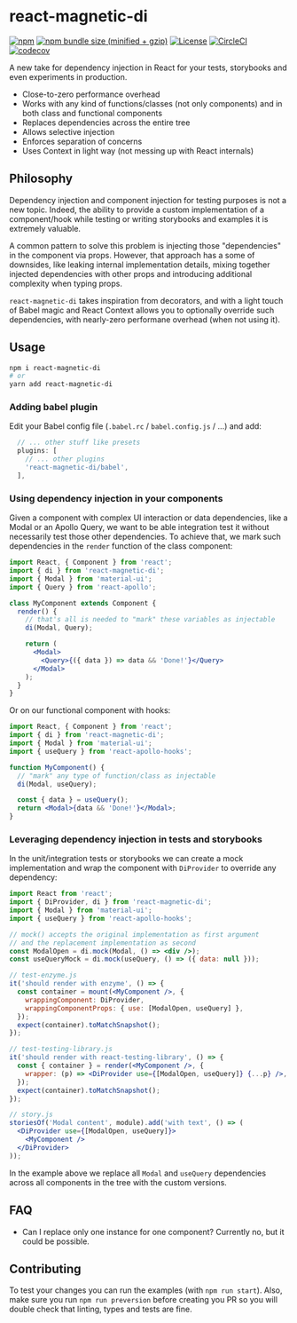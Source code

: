 # react-magnetic-di

[![npm](https://img.shields.io/npm/v/react-magnetic-di.svg)](https://www.npmjs.com/package/react-magnetic-di)
[![npm bundle size (minified + gzip)](https://img.shields.io/bundlephobia/minzip/react-magnetic-di.svg)](https://bundlephobia.com/result?p=react-magnetic-di)
[![License](https://img.shields.io/:license-MIT-blue.svg)](http://albertogasparin.mit-license.org)
[![CircleCI](https://circleci.com/gh/albertogasparin/react-magnetic-di.svg?style=shield&circle-token=cc7bd7e07aae2bb3fcde0a2bfb148b5c2208af84)](https://circleci.com/gh/albertogasparin/react-magnetic-di)
[![codecov](https://codecov.io/gh/albertogasparin/react-magnetic-di/branch/master/graph/badge.svg)](https://codecov.io/gh/albertogasparin/react-magnetic-di)

A new take for dependency injection in React for your tests, storybooks and even experiments in production.

- Close-to-zero performance overhead
- Works with any kind of functions/classes (not only components) and in both class and functional components
- Replaces dependencies across the entire tree
- Allows selective injection
- Enforces separation of concerns
- Uses Context in light way (not messing up with React internals)

## Philosophy

Dependency injection and component injection for testing purposes is not a new topic. Indeed, the ability to provide a custom implementation of a component/hook while testing or writing storybooks and examples it is extremely valuable.

A common pattern to solve this problem is injecting those "dependencies" in the component via props. However, that approach has a some of downsides, like leaking internal implementation details, mixing together injected dependencies with other props and introducing additional complexity when typing props.

`react-magnetic-di` takes inspiration from decorators, and with a light touch of Babel magic and React Context allows you to optionally override such dependencies, with nearly-zero performane overhead (when not using it).

## Usage

```sh
npm i react-magnetic-di
# or
yarn add react-magnetic-di
```

### Adding babel plugin

Edit your Babel config file (`.babel.rc` / `babel.config.js` / ...) and add:

```js
  // ... other stuff like presets
  plugins: [
    // ... other plugins
    'react-magnetic-di/babel',
  ],
```

### Using dependency injection in your components

Given a component with complex UI interaction or data dependencies, like a Modal or an Apollo Query, we want to be able integration test it without necessarily test those other dependencies.
To achieve that, we mark such dependencies in the `render` function of the class component:

```jsx
import React, { Component } from 'react';
import { di } from 'react-magnetic-di';
import { Modal } from 'material-ui';
import { Query } from 'react-apollo';

class MyComponent extends Component {
  render() {
    // that's all is needed to "mark" these variables as injectable
    di(Modal, Query);

    return (
      <Modal>
        <Query>{({ data }) => data && 'Done!'}</Query>
      </Modal>
    );
  }
}
```

Or on our functional component with hooks:

```jsx
import React, { Component } from 'react';
import { di } from 'react-magnetic-di';
import { Modal } from 'material-ui';
import { useQuery } from 'react-apollo-hooks';

function MyComponent() {
  // "mark" any type of function/class as injectable
  di(Modal, useQuery);

  const { data } = useQuery();
  return <Modal>{data && 'Done!'}</Modal>;
}
```

### Leveraging dependency injection in tests and storybooks

In the unit/integration tests or storybooks we can create a mock implementation and wrap the component with `DiProvider` to override any dependency:

```jsx
import React from 'react';
import { DiProvider, di } from 'react-magnetic-di';
import { Modal } from 'material-ui';
import { useQuery } from 'react-apollo-hooks';

// mock() accepts the original implementation as first argument
// and the replacement implementation as second
const ModalOpen = di.mock(Modal, () => <div />);
const useQueryMock = di.mock(useQuery, () => ({ data: null }));

// test-enzyme.js
it('should render with enzyme', () => {
  const container = mount(<MyComponent />, {
    wrappingComponent: DiProvider,
    wrappingComponentProps: { use: [ModalOpen, useQuery] },
  });
  expect(container).toMatchSnapshot();
});

// test-testing-library.js
it('should render with react-testing-library', () => {
  const { container } = render(<MyComponent />, {
    wrapper: (p) => <DiProvider use={[ModalOpen, useQuery]} {...p} />,
  });
  expect(container).toMatchSnapshot();
});

// story.js
storiesOf('Modal content', module).add('with text', () => (
  <DiProvider use={[ModalOpen, useQuery]}>
    <MyComponent />
  </DiProvider>
));
```

In the example above we replace all `Modal` and `useQuery` dependencies across all components in the tree with the custom versions.

## FAQ

- Can I replace only one instance for one component? Currently no, but it could be possible.

## Contributing

To test your changes you can run the examples (with `npm run start`).
Also, make sure you run `npm run preversion` before creating you PR so you will double check that linting, types and tests are fine.
